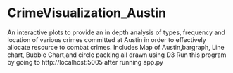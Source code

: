 # CrimeVisualization_Austin

An interactive plots to provide an in depth analysis of types, frequency and location of various crimes committed at Austin in order to effectively allocate resource to combat crimes. Includes Map of Austin,bargraph, Line chart, Bubble Chart,and circle packing all drawn using D3
Run this program by going to http://localhost:5005 after running app.py
